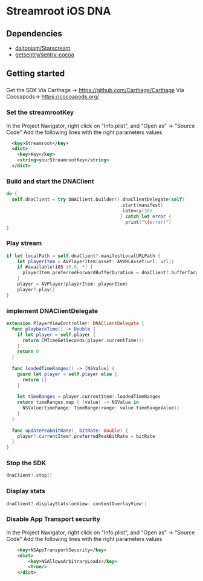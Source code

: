# Streamroot iOS DNA 

## Dependencies
- [daltoniam/Starscream](https://github.com/daltoniam/Starscream)
- [getsentry/sentry-cocoa](https://github.com/getsentry/sentry-cocoa)
 
## Getting started
###
Get the SDK
Via Carthage -> https://github.com/Carthage/Carthage
Via Cocoapods-> https://cocoapods.org/

### Set the streamrootKey
In the Project Navigator, right click on "Info.plist", and "Open as" → "Source Code"
Add the following lines with the right parameters values

```xml
  <key>Streamroot</key>
  <dict>
    <key>Key</key>
    <string>yourStreamrootKey</string>
  </dict>
```

### Build and start the DNAClient
```swift
do {
  self.dnaClient = try DNAClient.builder().dnaClientDelegate(self)
                                          .start(manifest)
                                          .latency(30)
                                          } catch let error {
                                            print("\(error)")
}
```

### Play stream
```swift
if let localPath = self.dnaClient?.manifestLocalURLPath { 
    let playerItem = AVPlayerItem(asset: AVURLAsset(url: url))
    if #available(iOS 10.0, *) {
      playerItem.preferredForwardBufferDuration = dnaClient?.bufferTarget ?? 0
    }
    player = AVPlayer(playerItem: playerItem)
    player?.play()
}
```

### implement DNAClientDelegate
```swift
extension PlayerViewController: DNAClientDelegate {
  func playbackTime() -> Double {
    if let player = self.player {
      return CMTimeGetSeconds(player.currentTime())
    }
    return 0
  }
  
  func loadedTimeRanges() -> [NSValue] {
    guard let player = self.player else {
      return []
    }
    
    let timeRanges = player.currentItem!.loadedTimeRanges
    return timeRanges.map { (value) -> NSValue in
      NSValue(timeRange: TimeRange(range: value.timeRangeValue))
    }
  }
  
  func updatePeakBitRate(_ bitRate: Double) {
    player?.currentItem?.preferredPeakBitRate = bitRate
  }
}
```

### Stop the SDK

```swift 
dnaClient?.stop()
```

### Display stats

```swift 
dnaClient?.displayStats(onView: contentOverlayView!)
```

### Disable App Transport security
In the Project Navigator, right click on "Info.plist", and "Open as" → "Source Code"
Add the following lines with the right parameters values

```xml
	<key>NSAppTransportSecurity</key>
	<dict>
		<key>NSAllowsArbitraryLoads</key>
		<true/>
	</dict>
```